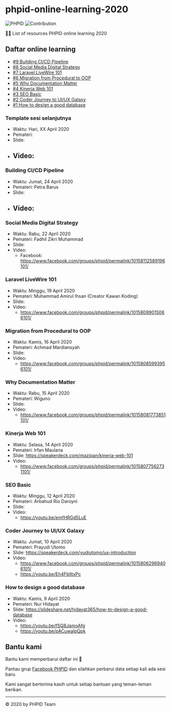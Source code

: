 # phpid-online-learning-2020

![PHPID](https://img.shields.io/badge/PHPID-Community-blue?cacheSeconds=604800) ![Contribution](https://img.shields.io/badge/Contributions-Welcome-green.svg?cacheSeconds=604800)

👩‍🏫 List of resources PHPID online learning 2020

## Daftar online learning

- [#9 Building CI/CD Pipeline](#building-cicd-pipeline)
- [#8 Social Media Digital Strategy](#social-media-digital-strategy)
- [#7 Laravel LiveWire 101](#laravel-livewire-101)
- [#6 Migration from Procedural to OOP](#migration-from-procedural-to-oop)
- [#5 Why Documentation Matter](#why-documentation-matter)
- [#4 Kinerja Web 101](#kinerja-web-101)
- [#3 SEO Basic](#seo-basic)
- [#2 Coder Journey to UI/UX Galaxy](#coder-journey-to-uiux-galaxy)
- [#1 How to design a good database](#how-to-design-a-good-database)

### Template sesi selanjutnya

- Waktu: Hari, XX April 2020
- Pemateri:
- Slide:
- Video: 
  - 

### Building CI/CD Pipeline

- Waktu: Jumat, 24 April 2020
- Pemateri: Petra Barus
- Slide:
- Video: 
  - 
  
### Social Media Digital Strategy

- Waktu: Rabu, 22 April 2020
- Pemateri: Fadhil Zikri Muhammad
- Slide:
- Video: 
  - Facebook: https://www.facebook.com/groups/phpid/permalink/10158112589196101/

### Laravel LiveWire 101

- Waktu: Minggu, 19 April 2020
- Pemateri: Muhammad Amirul Ihsan (Creator Kawan Koding)
- Slide:
- Video: 
  - https://www.facebook.com/groups/phpid/permalink/10158099015066101/

### Migration from Procedural to OOP

- Waktu: Kamis, 16 April 2020
- Pemateri: Achmad Mardiansyah
- Slide:
- Video: 
  - https://www.facebook.com/groups/phpid/permalink/10158085993956101/

### Why Documentation Matter

- Waktu: Rabu, 15 April 2020
- Pemateri: Wiguno
- Slide:
- Video: 
  - https://www.facebook.com/groups/phpid/permalink/10158081773851101/

### Kinerja Web 101

- Waktu: Selasa, 14 April 2020
- Pemateri: Irfan Maulana
- Slide: https://speakerdeck.com/mazipan/kinerja-web-101
- Video:
  - https://www.facebook.com/groups/phpid/permalink/10158077562731101/

### SEO Basic

- Waktu: Minggu, 12 April 2020
- Pemateri: Arbahud Rio Daroyni
- Slide:
- Video: 
  - https://youtu.be/emfHRGd5LuE

### Coder Journey to UI/UX Galaxy

- Waktu: Jumat, 10 April 2020
- Pemateri: Prayudi Utomo
- Slide: https://speakerdeck.com/yudiutomo/ux-introduction
- Video: 
   - https://www.facebook.com/groups/phpid/permalink/10158062969406101/
   - https://youtu.be/Eh4FbIItxPc

### How to design a good database

- Waktu: Kamis, 9 April 2020
- Pemateri: Nur Hidayat
- Slide: https://slideshare.net/hidayat365/how-to-design-a-good-database
- Video: 
    - https://youtu.be/fSQ8JamoAfg
    - https://youtu.be/pACuwalpQpk

## Bantu kami

Bantu kami memperbarui daftar ini 🙏

Pantau grup [Facebook PHPID](https://www.facebook.com/groups/phpid) dan silahkan perbarui data setiap kali ada sesi baru.

Kami sangat berterima kasih untuk setiap bantuan yang teman-teman berikan.

----

©️ 2020 by PHPID Team
